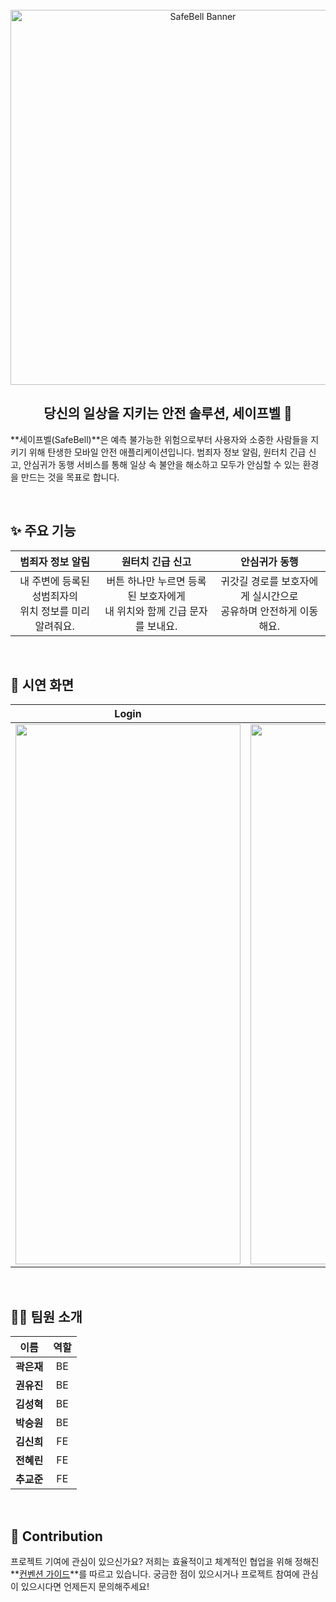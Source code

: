 <br>

<div align="center">
  <img src="https://github.com/user-attachments/assets/d31a1cb6-0cc5-43d1-b8a5-3b9db9e2d747" alt="SafeBell Banner" width="600"/>
</div>

<h2 align="center">당신의 일상을 지키는 안전 솔루션, 세이프벨 🔔</h2>

**세이프벨(SafeBell)**은 예측 불가능한 위험으로부터 사용자와 소중한 사람들을 지키기 위해 탄생한 모바일 안전 애플리케이션입니다. 범죄자 정보 알림, 원터치 긴급 신고, 안심귀가 동행 서비스를 통해 일상 속 불안을 해소하고 모두가 안심할 수 있는 환경을 만드는 것을 목표로 합니다.

<br>

## ✨ 주요 기능

| **범죄자 정보 알림** | **원터치 긴급 신고** | **안심귀가 동행** |
| :---: | :---: | :---: |
| 내 주변에 등록된 성범죄자의<br>위치 정보를 미리 알려줘요. | 버튼 하나만 누르면 등록된 보호자에게<br>내 위치와 함께 긴급 문자를 보내요. | 귀갓길 경로를 보호자에게 실시간으로<br>공유하며 안전하게 이동해요. |

<br>

## 📱 시연 화면

| Login | Home | History | Detail | My Page | Guardian View |
| :---: | :---: | :---: | :---: | :---: | :---: |
| <img src="https://github.com/user-attachments/assets/5deb72d6-26fc-4b3d-9a1f-5fba5689b79d" width="360" height="864"> | <img src="https://github.com/user-attachments/assets/8554f249-ff60-49dd-bce9-62c0b23dbf7c" width="360" height="864"> | <img src="https://github.com/user-attachments/assets/85b30772-e5ef-44a2-8b32-ed1b8d617400" width="360" height="864"> | <img src="https://github.com/user-attachments/assets/066106a0-8a88-425a-9d65-1da5940e50da" width="360" height="864"> | <img src="https://github.com/user-attachments/assets/c82228ee-c038-4231-8008-8c29e9bf93b3" width="360" height="864"> | <img src="https://github.com/user-attachments/assets/cb95b207-04c4-4201-ab03-9c7bca28b694" width="360" height="864"> |
<br>

## 🧑‍💻 팀원 소개

| 이름 | 역할 |
| :---: | :---: |
| **곽은재** | BE |
| **권유진** | BE |
| **김성혁** | BE |
| **박승원** | BE |
| **김신희** | FE |
| **전혜린** | FE |
| **추교준** | FE |

<br>

## 🌈 Contribution

프로젝트 기여에 관심이 있으신가요? 저희는 효율적이고 체계적인 협업을 위해 정해진 **[컨벤션 가이드](링크-여기에-추가)**를 따르고 있습니다. 궁금한 점이 있으시거나 프로젝트 참여에 관심이 있으시다면 언제든지 문의해주세요!
